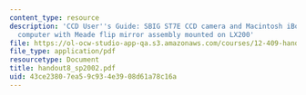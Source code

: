 ```yaml
---
content_type: resource
description: 'CCD User''s Guide: SBIG ST7E CCD camera and Macintosh iBook control
  computer with Meade flip mirror assembly mounted on LX200'
file: https://ol-ocw-studio-app-qa.s3.amazonaws.com/courses/12-409-hands-on-astronomy-observing-stars-and-planets-spring-2002/43ce23807ea59c934e3908d61a78c16a_handout8_sp2002.pdf
file_type: application/pdf
resourcetype: Document
title: handout8_sp2002.pdf
uid: 43ce2380-7ea5-9c93-4e39-08d61a78c16a
---
```

